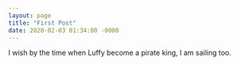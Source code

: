 ```yaml
---
layout: page
title: "First Post"
date: 2020-02-03 01:34:00 -0000
---
```


I wish by the time when Luffy become a pirate king, I am sailing too.
